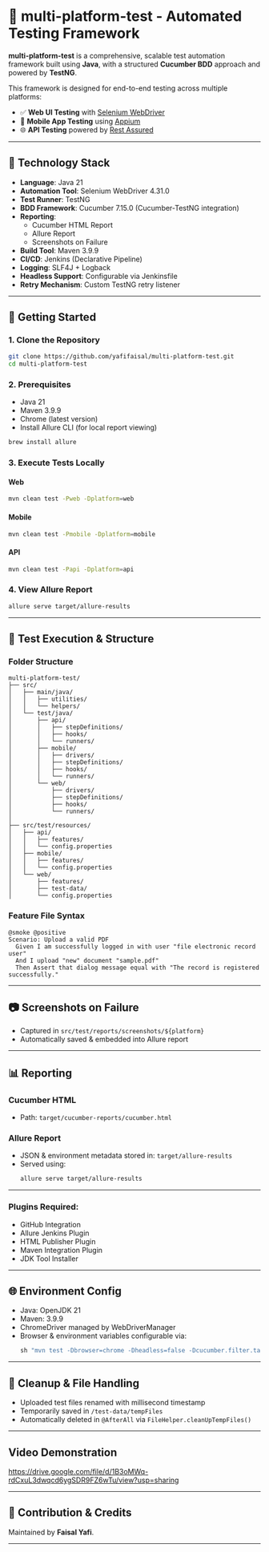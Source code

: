 # 🌲 multi-platform-test - Automated Testing Framework

**multi-platform-test** is a comprehensive, scalable test automation framework built using **Java**, with a structured **Cucumber BDD** approach and powered by **TestNG**.

This framework is designed for end-to-end testing across multiple platforms:

- ✅ **Web UI Testing** with [Selenium WebDriver](https://www.selenium.dev/)
- 📱 **Mobile App Testing** using [Appium](https://appium.io/)
- 🌐 **API Testing** powered by [Rest Assured](https://rest-assured.io/)

---

## 🧰 Technology Stack

- **Language**: Java 21
- **Automation Tool**: Selenium WebDriver 4.31.0
- **Test Runner**: TestNG
- **BDD Framework**: Cucumber 7.15.0 (Cucumber-TestNG integration)
- **Reporting**:
  - Cucumber HTML Report
  - Allure Report
  - Screenshots on Failure
- **Build Tool**: Maven 3.9.9
- **CI/CD**: Jenkins (Declarative Pipeline)
- **Logging**: SLF4J + Logback
- **Headless Support**: Configurable via Jenkinsfile
- **Retry Mechanism**: Custom TestNG retry listener

---

## 🏁 Getting Started

### 1. Clone the Repository

```bash
git clone https://github.com/yafifaisal/multi-platform-test.git
cd multi-platform-test
```

### 2. Prerequisites

- Java 21
- Maven 3.9.9
- Chrome (latest version)
- Install Allure CLI (for local report viewing)

```bash
brew install allure
```

### 3. Execute Tests Locally

#### Web

```bash
mvn clean test -Pweb -Dplatform=web
```

#### Mobile

```bash
mvn clean test -Pmobile -Dplatform=mobile
```

#### API

```bash
mvn clean test -Papi -Dplatform=api
```

### 4. View Allure Report

```bash
allure serve target/allure-results
```

---

## 🧪 Test Execution & Structure

### Folder Structure

```
multi-platform-test/
├── src/
│   ├── main/java/
│   │   ├── utilities/
│   │   └── helpers/
│   └── test/java/
│       ├── api/
│       │   ├── stepDefinitions/
│       │   ├── hooks/
│       │   └── runners/
│       ├── mobile/
│       │   ├── drivers/
│       │   ├── stepDefinitions/
│       │   ├── hooks/
│       │   └── runners/
│       └── web/
│           ├── drivers/
│           ├── stepDefinitions/
│           ├── hooks/
│           └── runners/
│
├── src/test/resources/
│   ├── api/
│   │   ├── features/
│   │   └── config.properties
│   ├── mobile/
│   │   ├── features/
│   │   └── config.properties
│   └── web/
│       ├── features/
│       ├── test-data/
│       └── config.properties
```

### Feature File Syntax

```gherkin
@smoke @positive
Scenario: Upload a valid PDF
  Given I am successfully logged in with user "file electronic record user"
  And I upload "new" document "sample.pdf"
  Then Assert that dialog message equal with "The record is registered successfully."
```

---

## 📷 Screenshots on Failure

- Captured in `src/test/reports/screenshots/${platform}`
- Automatically saved & embedded into Allure report

---

## 📊 Reporting

### Cucumber HTML

- Path: `target/cucumber-reports/cucumber.html`

### Allure Report

- JSON & environment metadata stored in: `target/allure-results`
- Served using:
  ```bash
  allure serve target/allure-results
  ```

---

### Plugins Required:

- GitHub Integration
- Allure Jenkins Plugin
- HTML Publisher Plugin
- Maven Integration Plugin
- JDK Tool Installer

---

## 🌐 Environment Config

- Java: OpenJDK 21
- Maven: 3.9.9
- ChromeDriver managed by WebDriverManager
- Browser & environment variables configurable via:
  ```groovy
  sh "mvn test -Dbrowser=chrome -Dheadless=false -Dcucumber.filter.tags='@smoke'"
  ```

---

## 🧼 Cleanup & File Handling

- Uploaded test files renamed with millisecond timestamp
- Temporarily saved in `/test-data/tempFiles`
- Automatically deleted in `@AfterAll` via `FileHelper.cleanUpTempFiles()`

---

## Video Demonstration

https://drive.google.com/file/d/1B3oMWq-rdCxuL3dwqcd6ygSDR9FZ6wTu/view?usp=sharing

---

## 🤝 Contribution & Credits

Maintained by **Faisal Yafi**.

---
